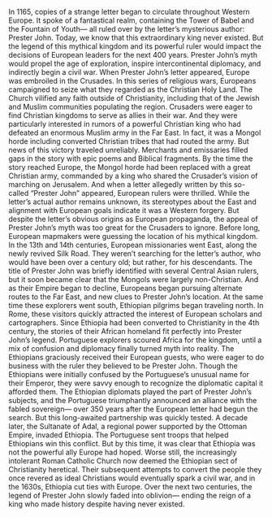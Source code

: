 In 1165, copies of a strange letter began  to circulate throughout Western Europe. It spoke of a fantastical realm, containing the Tower of Babel  and the Fountain of Youth— all ruled over by the letter’s  mysterious author: Prester John. Today, we know that this extraordinary king never existed. But the legend of this mythical kingdom  and its powerful ruler would impact the decisions of European leaders for the next 400 years. Prester John’s myth would propel  the age of exploration, inspire intercontinental diplomacy,  and indirectly begin a civil war. When Prester John’s letter appeared,  Europe was embroiled in the Crusades. In this series of religious wars, Europeans campaigned to seize what  they regarded as the Christian Holy Land. The Church vilified any faith  outside of Christianity, including that of the Jewish and Muslim  communities populating the region. Crusaders were eager to find Christian kingdoms to serve as allies in their war. And they were particularly interested in rumors of a powerful Christian king who had defeated an enormous  Muslim army in the Far East. In fact, it was a Mongol horde including converted Christian tribes that had routed the army. But news of this victory  traveled unreliably. Merchants and emissaries filled  gaps in the story with epic poems and Biblical fragments. By the time the story reached Europe, the Mongol horde had been replaced with a great Christian army, commanded by a king who shared  the Crusader’s vision of marching on Jerusalem. And when a letter allegedly written by  this so-called “Prester John” appeared, European rulers were thrilled. While the letter’s actual author  remains unknown, its stereotypes about the East  and alignment with European goals indicate it was a Western forgery. But despite the letter’s obvious origins  as European propaganda, the appeal of Prester John’s myth  was too great for the Crusaders to ignore. Before long, European mapmakers were guessing  the location of his mythical kingdom. In the 13th and 14th centuries,  European missionaries went East, along the newly revived Silk Road. They weren’t searching for  the letter’s author, who would have been over a century old;  but rather, for his descendants. The title of Prester John  was briefly identified with several Central Asian rulers, but it soon became clear that the Mongols were largely non-Christian. And as their Empire began to decline, Europeans began pursuing alternate routes  to the Far East, and new clues to Prester John’s location. At the same time these explorers  went south, Ethiopian pilgrims began traveling north. In Rome, these visitors  quickly attracted the interest of European scholars and cartographers. Since Ethiopia had been converted  to Christianity in the 4th century, the stories of their African homeland  fit perfectly into Prester John’s legend. Portuguese explorers scoured Africa  for the kingdom, until a mix of confusion and diplomacy  finally turned myth into reality. The Ethiopians graciously received  their European guests, who were eager to do business  with the ruler they believed to be Prester John. Though the Ethiopians were initially  confused by the Portuguese’s unusual name for their Emperor, they were savvy enough to recognize  the diplomatic capital it afforded them. The Ethiopian diplomats played the part  of Prester John’s subjects, and the Portuguese triumphantly announced an alliance with the fabled sovereign— over 350 years after the European  letter had begun the search. But this long-awaited partnership  was quickly tested. A decade later, the Sultanate of Adal, a regional power supported  by the Ottoman Empire, invaded Ethiopia. The Portuguese sent troops that helped  Ethiopians win this conflict. But by this time, it was clear that Ethiopia was not  the powerful ally Europe had hoped. Worse still, the increasingly intolerant  Roman Catholic Church now deemed the Ethiopian sect  of Christianity heretical. Their subsequent attempts to convert  the people they once revered as ideal Christians would eventually spark a civil war, and in the 1630s,  Ethiopia cut ties with Europe. Over the next two centuries, the legend of Prester John  slowly faded into oblivion— ending the reign of a king who made  history despite having never existed. 